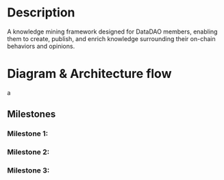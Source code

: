 # Description
A knowledge mining framework designed for DataDAO members, enabling them to create, publish, and enrich knowledge surrounding their on-chain behaviors and opinions.

# Diagram & Architecture flow
a

## Milestones
### Milestone 1:
### Milestone 2:
### Milestone 3: 
